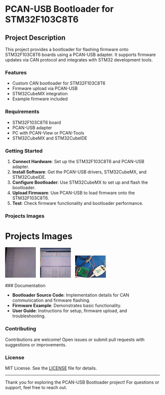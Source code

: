 # PCAN-USB Bootloader for STM32F103C8T6

## Project Description

This project provides a bootloader for flashing firmware onto STM32F103C8T6 boards using a PCAN-USB adapter. It supports firmware updates via CAN protocol and integrates with STM32 development tools.

### Features

- Custom CAN bootloader for STM32F103C8T6
- Firmware upload via PCAN-USB
- STM32CubeMX integration
- Example firmware included

### Requirements

- STM32F103C8T6 board
- PCAN-USB adapter
- PC with PCAN-View or PCAN-Tools
- STM32CubeMX and STM32CubeIDE

### Getting Started

1. **Connect Hardware**: Set up the STM32F103C8T6 and PCAN-USB adapter.
2. **Install Software**: Get the PCAN-USB drivers, STM32CubeMX, and STM32CubeIDE.
3. **Configure Bootloader**: Use STM32CubeMX to set up and flash the bootloader.
4. **Upload Firmware**: Use PCAN-USB to load firmware onto the STM32F103C8T6.
5. **Test**: Check firmware functionality and bootloader performance.

### Projects Images

# Projects Images

<p>
  <img src="https://github.com/MohitGupta2021/CAN_Bootloader/blob/main/images/IMG_20240806_154702931~2.jpg" alt="Image 1" width="100" style="margin-right: 10px;"/>
  <img src="https://github.com/MohitGupta2021/CAN_Bootloader/blob/main/images/IMG_20240806_154637196~2.jpg" alt="Image 2" width="100" style="margin-right: 10px;"/>
  <img src="https://github.com/MohitGupta2021/CAN_Bootloader/blob/main/images/IMG_20240806_153738463~2.jpg" alt="Image 3" width="100"/>
</p>
### Documentation

- **Bootloader Source Code**: Implementation details for CAN communication and firmware flashing.
- **Firmware Example**: Demonstrates basic functionality.
- **User Guide**: Instructions for setup, firmware upload, and troubleshooting.

### Contributing

Contributions are welcome! Open issues or submit pull requests with suggestions or improvements.

### License

MIT License. See the [LICENSE](LICENSE) file for details.

---

Thank you for exploring the PCAN-USB Bootloader project! For questions or support, feel free to reach out.
